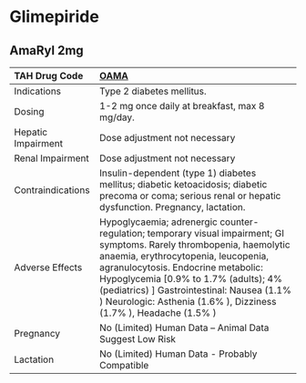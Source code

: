 # Glimepiride

## AmaRyl 2mg

| TAH Drug Code      | [**OAMA**](https://www.tahsda.org.tw/drugs/hissearch.php?drug_code=OAMA)                                                                                                                                                                                                                                                                                       |
|:-------------------|:---------------------------------------------------------------------------------------------------------------------------------------------------------------------------------------------------------------------------------------------------------------------------------------------------------------------------------------------------------------|
| Indications        | Type 2 diabetes mellitus.                                                                                                                                                                                                                                                                                                                                      |
| Dosing             | 1-2 mg once daily at breakfast, max 8 mg/day.                                                                                                                                                                                                                                                                                                                  |
| Hepatic Impairment | Dose adjustment not necessary                                                                                                                                                                                                                                                                                                                                  |
| Renal Impairment   | Dose adjustment not necessary                                                                                                                                                                                                                                                                                                                                  |
| Contraindications  | Insulin-dependent (type 1) diabetes mellitus; diabetic ketoacidosis; diabetic precoma or coma; serious renal or hepatic dysfunction. Pregnancy, lactation.                                                                                                                                                                                                     |
| Adverse Effects    | Hypoglycaemia; adrenergic counter-regulation; temporary visual impairment; GI symptoms. Rarely thrombopenia, haemolytic anaemia, erythrocytopenia, leucopenia, agranulocytosis. Endocrine metabolic: Hypoglycemia [0.9% to 1.7% (adults); 4% (pediatrics) ] Gastrointestinal: Nausea (1.1% ) Neurologic: Asthenia (1.6% ), Dizziness (1.7% ), Headache (1.5% ) |
| Pregnancy          | No (Limited) Human Data – Animal Data Suggest Low Risk                                                                                                                                                                                                                                                                                                         |
| Lactation          | No (Limited) Human Data - Probably Compatible                                                                                                                                                                                                                                                                                                                  |


